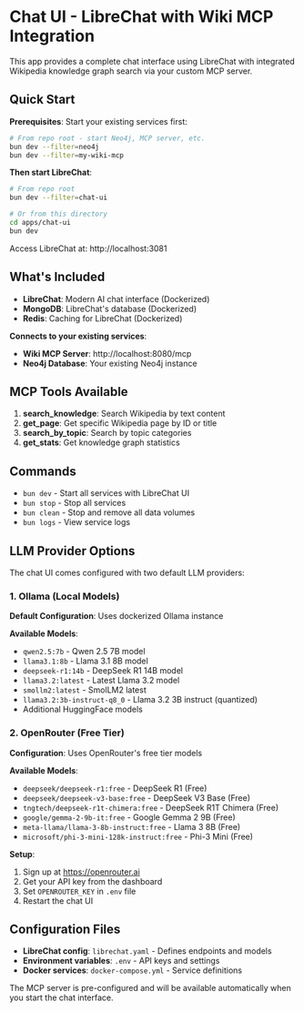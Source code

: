 # Chat UI - LibreChat with Wiki MCP Integration

This app provides a complete chat interface using LibreChat with integrated Wikipedia knowledge graph search via your custom MCP server.

## Quick Start

**Prerequisites**: Start your existing services first:
```bash
# From repo root - start Neo4j, MCP server, etc.
bun dev --filter=neo4j
bun dev --filter=my-wiki-mcp
```

**Then start LibreChat**:
```bash
# From repo root
bun dev --filter=chat-ui

# Or from this directory
cd apps/chat-ui
bun dev
```

Access LibreChat at: http://localhost:3081

## What's Included

- **LibreChat**: Modern AI chat interface (Dockerized)
- **MongoDB**: LibreChat's database (Dockerized)
- **Redis**: Caching for LibreChat (Dockerized)

**Connects to your existing services**:
- **Wiki MCP Server**: http://localhost:8080/mcp
- **Neo4j Database**: Your existing Neo4j instance

## MCP Tools Available

1. **search_knowledge**: Search Wikipedia by text content
2. **get_page**: Get specific Wikipedia page by ID or title  
3. **search_by_topic**: Search by topic categories
4. **get_stats**: Get knowledge graph statistics

## Commands

- `bun dev` - Start all services with LibreChat UI
- `bun stop` - Stop all services
- `bun clean` - Stop and remove all data volumes
- `bun logs` - View service logs

## LLM Provider Options

The chat UI comes configured with two default LLM providers:

### 1. Ollama (Local Models)

**Default Configuration**: Uses dockerized Ollama instance 

**Available Models**:
- `qwen2.5:7b` - Qwen 2.5 7B model
- `llama3.1:8b` - Llama 3.1 8B model  
- `deepseek-r1:14b` - DeepSeek R1 14B model
- `llama3.2:latest` - Latest Llama 3.2 model
- `smollm2:latest` - SmolLM2 latest
- `llama3.2:3b-instruct-q8_0` - Llama 3.2 3B instruct (quantized)
- Additional HuggingFace models

### 2. OpenRouter (Free Tier)

**Configuration**: Uses OpenRouter's free tier models

**Available Models**:
- `deepseek/deepseek-r1:free` - DeepSeek R1 (Free)
- `deepseek/deepseek-v3-base:free` - DeepSeek V3 Base (Free)
- `tngtech/deepseek-r1t-chimera:free` - DeepSeek R1T Chimera (Free)
- `google/gemma-2-9b-it:free` - Google Gemma 2 9B (Free)
- `meta-llama/llama-3-8b-instruct:free` - Llama 3 8B (Free)
- `microsoft/phi-3-mini-128k-instruct:free` - Phi-3 Mini (Free)

**Setup**:
1. Sign up at https://openrouter.ai
2. Get your API key from the dashboard
3. Set `OPENROUTER_KEY` in `.env` file
4. Restart the chat UI

## Configuration Files

- **LibreChat config**: `librechat.yaml` - Defines endpoints and models
- **Environment variables**: `.env` - API keys and settings
- **Docker services**: `docker-compose.yml` - Service definitions

The MCP server is pre-configured and will be available automatically when you start the chat interface.